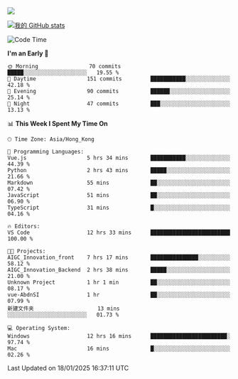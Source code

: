 <img align="center" src="https://readme-typing-svg.demolab.com/?font=Fira+Code&pause=1000&random=true&width=435&lines=%E2%9D%A4+Hello!+%E2%9D%A4;Welcome+to+my+Github+Profile~;I%27m+a+student+from+SCNU+%26+UoA" />

[![我的 GitHub stats](https://github-readme-stats.vercel.app/api?username=AptS-1547&show_icons=true&theme=ambient_gradient)](https://github.com/anuraghazra/github-readme-stats)

<!--START_SECTION:waka-->
![Code Time](http://img.shields.io/badge/Code%20Time-166%20hrs%2010%20mins-blue)

**I'm an Early 🐤** 

```text
🌞 Morning                70 commits          █████░░░░░░░░░░░░░░░░░░░░   19.55 % 
🌆 Daytime                151 commits         ███████████░░░░░░░░░░░░░░   42.18 % 
🌃 Evening                90 commits          ██████░░░░░░░░░░░░░░░░░░░   25.14 % 
🌙 Night                  47 commits          ███░░░░░░░░░░░░░░░░░░░░░░   13.13 % 
```


📊 **This Week I Spent My Time On** 

```text
🕑︎ Time Zone: Asia/Hong_Kong

💬 Programming Languages: 
Vue.js                   5 hrs 34 mins       ███████████░░░░░░░░░░░░░░   44.39 % 
Python                   2 hrs 43 mins       █████░░░░░░░░░░░░░░░░░░░░   21.66 % 
Markdown                 55 mins             ██░░░░░░░░░░░░░░░░░░░░░░░   07.42 % 
JavaScript               51 mins             ██░░░░░░░░░░░░░░░░░░░░░░░   06.90 % 
TypeScript               31 mins             █░░░░░░░░░░░░░░░░░░░░░░░░   04.16 % 

🔥 Editors: 
VS Code                  12 hrs 33 mins      █████████████████████████   100.00 % 

🐱‍💻 Projects: 
AIGC_Innovation_front    7 hrs 17 mins       ███████████████░░░░░░░░░░   58.12 % 
AIGC_Innovation_Backend  2 hrs 38 mins       █████░░░░░░░░░░░░░░░░░░░░   21.00 % 
Unknown Project          1 hr 1 min          ██░░░░░░░░░░░░░░░░░░░░░░░   08.17 % 
vue-AbdnSI               1 hr                ██░░░░░░░░░░░░░░░░░░░░░░░   07.99 % 
新建文件夹                    13 mins             ░░░░░░░░░░░░░░░░░░░░░░░░░   01.73 % 

💻 Operating System: 
Windows                  12 hrs 16 mins      ████████████████████████░   97.74 % 
Mac                      16 mins             █░░░░░░░░░░░░░░░░░░░░░░░░   02.26 % 
```


 Last Updated on 18/01/2025 16:37:11 UTC
<!--END_SECTION:waka-->